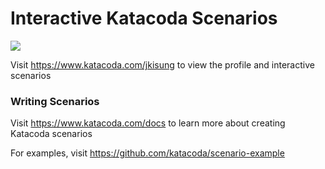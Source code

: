 # Interactive Katacoda Scenarios

[![](http://shields.katacoda.com/katacoda/jkisung/count.svg)](https://www.katacoda.com/jkisung "Get your profile on Katacoda.com")

Visit https://www.katacoda.com/jkisung to view the profile and interactive scenarios

### Writing Scenarios
Visit https://www.katacoda.com/docs to learn more about creating Katacoda scenarios

For examples, visit https://github.com/katacoda/scenario-example
